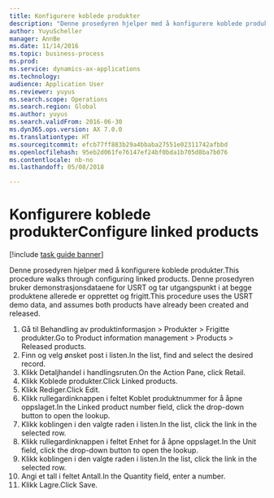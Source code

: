 ```yaml
--- 
title: Konfigurere koblede produkter
description: "Denne prosedyren hjelper med å konfigurere koblede produkter."
author: YuyuScheller
manager: AnnBe
ms.date: 11/14/2016
ms.topic: business-process
ms.prod: 
ms.service: dynamics-ax-applications
ms.technology: 
audience: Application User
ms.reviewer: yuyus
ms.search.scope: Operations
ms.search.region: Global
ms.author: yuyus
ms.search.validFrom: 2016-06-30
ms.dyn365.ops.version: AX 7.0.0
ms.translationtype: HT
ms.sourcegitcommit: efcb77ff883b29a4bbaba27551e02311742afbbd
ms.openlocfilehash: 95eb2d061fe76147ef24bf0bda1b705d8ba7b076
ms.contentlocale: nb-no
ms.lasthandoff: 05/08/2018

---
```

# <a name="configure-linked-products"></a><span data-ttu-id="93e65-103">Konfigurere koblede produkter</span><span class="sxs-lookup"><span data-stu-id="93e65-103">Configure linked products</span></span>

[!include [task guide banner](../../includes/task-guide-banner.md)]

<span data-ttu-id="93e65-104">Denne prosedyren hjelper med å konfigurere koblede produkter.</span><span class="sxs-lookup"><span data-stu-id="93e65-104">This procedure walks through configuring linked products.</span></span> <span data-ttu-id="93e65-105">Denne prosedyren bruker demonstrasjonsdataene for USRT og tar utgangspunkt i at begge produktene allerede er opprettet og frigitt.</span><span class="sxs-lookup"><span data-stu-id="93e65-105">This procedure uses the USRT demo data, and assumes both products have already been created and released.</span></span>

1. <span data-ttu-id="93e65-106">Gå til Behandling av produktinformasjon > Produkter > Frigitte produkter.</span><span class="sxs-lookup"><span data-stu-id="93e65-106">Go to Product information management > Products > Released products.</span></span>
2. <span data-ttu-id="93e65-107">Finn og velg ønsket post i listen.</span><span class="sxs-lookup"><span data-stu-id="93e65-107">In the list, find and select the desired record.</span></span>
3. <span data-ttu-id="93e65-108">Klikk Detaljhandel i handlingsruten.</span><span class="sxs-lookup"><span data-stu-id="93e65-108">On the Action Pane, click Retail.</span></span>
4. <span data-ttu-id="93e65-109">Klikk Koblede produkter.</span><span class="sxs-lookup"><span data-stu-id="93e65-109">Click Linked products.</span></span>
5. <span data-ttu-id="93e65-110">Klikk Rediger.</span><span class="sxs-lookup"><span data-stu-id="93e65-110">Click Edit.</span></span>
6. <span data-ttu-id="93e65-111">Klikk rullegardinknappen i feltet Koblet produktnummer for å åpne oppslaget.</span><span class="sxs-lookup"><span data-stu-id="93e65-111">In the Linked product number field, click the drop-down button to open the lookup.</span></span>
7. <span data-ttu-id="93e65-112">Klikk koblingen i den valgte raden i listen.</span><span class="sxs-lookup"><span data-stu-id="93e65-112">In the list, click the link in the selected row.</span></span>
8. <span data-ttu-id="93e65-113">Klikk rullegardinknappen i feltet Enhet for å åpne oppslaget.</span><span class="sxs-lookup"><span data-stu-id="93e65-113">In the Unit field, click the drop-down button to open the lookup.</span></span>
9. <span data-ttu-id="93e65-114">Klikk koblingen i den valgte raden i listen.</span><span class="sxs-lookup"><span data-stu-id="93e65-114">In the list, click the link in the selected row.</span></span>
10. <span data-ttu-id="93e65-115">Angi et tall i feltet Antall.</span><span class="sxs-lookup"><span data-stu-id="93e65-115">In the Quantity field, enter a number.</span></span>
11. <span data-ttu-id="93e65-116">Klikk Lagre.</span><span class="sxs-lookup"><span data-stu-id="93e65-116">Click Save.</span></span>


